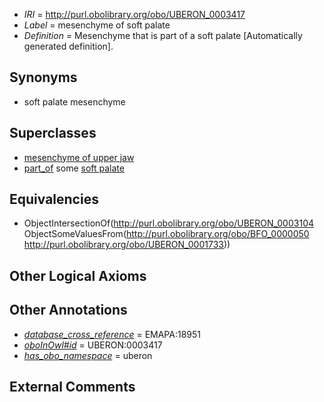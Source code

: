  * *IRI* = http://purl.obolibrary.org/obo/UBERON_0003417
 * *Label* = mesenchyme of soft palate
 * *Definition* = Mesenchyme that is part of a soft palate [Automatically generated definition].

## Synonyms

 * soft palate mesenchyme

## Superclasses

 * [mesenchyme of upper jaw](../../UBERON/23/UBERON_0003323.md)
 * [part_of](../../BFO/50/BFO_0000050.md) some [soft palate](../../UBERON/33/UBERON_0001733.md)

## Equivalencies

 * ObjectIntersectionOf(<http://purl.obolibrary.org/obo/UBERON_0003104> ObjectSomeValuesFrom(<http://purl.obolibrary.org/obo/BFO_0000050> <http://purl.obolibrary.org/obo/UBERON_0001733>))

## Other Logical Axioms


## Other Annotations

 * *[database_cross_reference](../../ef/oboInOwl#hasDbXref.md)* = EMAPA:18951
 * *[oboInOwl#id](../../id/oboInOwl#id.md)* = UBERON:0003417
 * *[has_obo_namespace](../../ce/oboInOwl#hasOBONamespace.md)* = uberon

## External Comments

